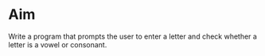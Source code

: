 # Aim
<p>
   Write a program that prompts the user to enter a letter and check whether a letter is a vowel or consonant. 
</p>
